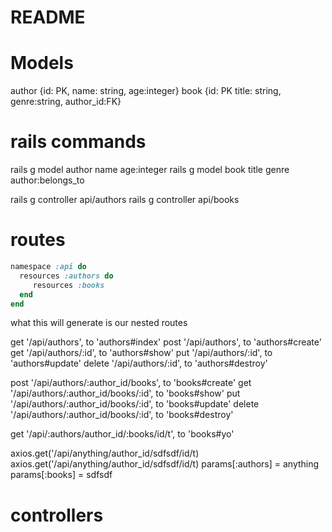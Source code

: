 # README

# Models
author {id: PK, name: string, age:integer}
book {id: PK title: string, genre:string, author_id:FK}

# rails commands
rails g model author name age:integer
rails g model book title genre author:belongs_to

rails g controller api/authors
rails g controller api/books

# routes
```ruby
namespace :api do
  resources :authors do
     resources :books
  end
end
```
what this will generate is our nested routes

get '/api/authors', to 'authors#index'
post '/api/authors', to 'authors#create'
get '/api/authors/:id', to 'authors#show'
put '/api/authors/:id', to 'authors#update'
delete '/api/authors/:id', to 'authors#destroy'


post '/api/authors/:author_id/books', to 'books#create'
get '/api/authors/:author_id/books/:id', to 'books#show'
put '/api/authors/:author_id/books/:id', to 'books#update'
delete '/api/authors/:author_id/books/:id', to 'books#destroy'


get '/api/:authors/author_id/:books/id/t', to 'books#yo'

axios.get('/api/anything/author_id/sdfsdf/id/t)
axios.get('/api/anything/author_id/sdfsdf/id/t)
params[:authors] = anything
params[:books] = sdfsdf

# controllers